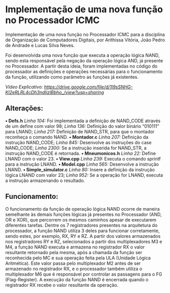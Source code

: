 # Implementação de uma nova função no Processador ICMC
Implementação de uma nova função no Processador ICMC para a disciplina de Organização de Computadores Digitais, por Aríthissa Vitória, João Pedro de Andrade e Lucas Silva Neves.

Foi desenvolvida uma nova função que executa a operação lógica NAND, sendo esta responsável pela negação da operação lógica AND, já presente no Processador.
A partir desta ideia, foram implementadas no código do processador as definições e operações necessárias para o funcionamento da função, utilizando como parâmetro as funções já existentes.

*Vídeo Explicativo: https://drive.google.com/file/d/1l9sSNHG-KI2eRLRL4cDh3ndIizlBbho_/view?usp=sharing*

## Alterações:
**•	Defs.h**
*Linha 104:* Foi implementada a definição de NAND_CODE através de um define com valor 98;
*Linha 136:* Definição do valor binário “010111” para LNAND;
*Linha 217:* Definição de NAND_STR, para que o montador reconheça o comando NAND.
**•  Montador.c**
*Linha 207:* Definição da instrução NAND_CODE;
*Linha 845:* Desenvolve as instruções do case NAND_CODE;
*Linha 2300:* Se a instrução inserida for NAND_STR, a instrução NAND_CODE é retornada.
**•	Mneumonicos.h**
*Linha 22:* Define LNAND com o valor 23.
**•	View.cpp**
*Linha 239:* Executa o comando sprintf para a instrução LNAND.
**•	Model.cpp**
*Linha 565:* Desenvolve a instrução LNAND.
**•	Simple_simulator.c**
*Linha 80:* Insere a definição da instrução lógica LNAND com valor 23;
*Linha 952:* Se a operação for LNAND, executa a instrução armazenando o resultado.

## Funcionamento:
O funcionamento da função de operação lógica NAND ocorre de maneira semelhante às demais funções lógicas já presentes no Processador (AND, OR e XOR), que percorrem os mesmos caminhos apesar de executarem diferentes tarefas.
Dentre os 7 registradores presentes na arquitetura do processador, a função NAND utiliza 3 deles para funcionar corretamente, sendo estes, por exemplo, RX, RY e RZ. A partir dos valores armazenados nos registradores RY e RZ, selecionados a partir dos multiplexadores M3 e M4, a função NAND executa e armazena no registrador RX o valor resultante retornado pela mesma, após a chamada da função ser reconhecida pelo MC e sua operação feita pela ULA (Unidade Lógica Aritmética). Este valor passa pelo multiplexador M2 antes de ser armazenado no registrador RX, e o processador também utiliza o multiplexador M6 que é responsável por controlar as passagens para o FG (Flag-Register). A execução da função NAND é encerrada quando o registrador RX recebe o valor resultante da operação.
